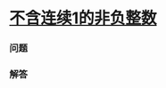 # [不含连续1的非负整数](https://leetcode-cn.com/problems/non-negative-integers-without-consecutive-ones)

### 问题



### 解答

```

```

